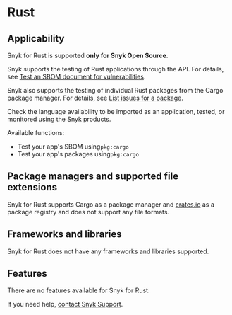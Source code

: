 # Rust

## Applicability

Snyk for Rust is supported **only for Snyk Open Source**.

Snyk supports the testing of Rust applications through the API. For details, see [Test an SBOM document for vulnerabilities](../snyk-api/how-to-use-snyk-sbom-and-list-issues-apis/rest-api-endpoint-test-an-sbom-document-for-vulnerabilities.md).

Snyk also supports the testing of individual Rust packages from the Cargo package manager. For details, see [List issues for a package](../snyk-api/how-to-use-snyk-sbom-and-list-issues-apis/list-issues-for-a-package.md).

Check the language availability to be imported as an application, tested, or monitored using the Snyk products.

Available functions:

* Test your app's SBOM using`pkg:cargo`
* Test your app's packages using`pkg:cargo`

## Package managers and supported file extensions

Snyk for Rust supports Cargo as a package manager and [crates.io](https://crates.io/) as a package registry and does not support any file formats.

## Frameworks and libraries

Snyk for Rust does not have any frameworks and libraries supported.

## Features

There are no features available for Snyk for Rust.

If you need help, [contact Snyk Support](https://support.snyk.io).
